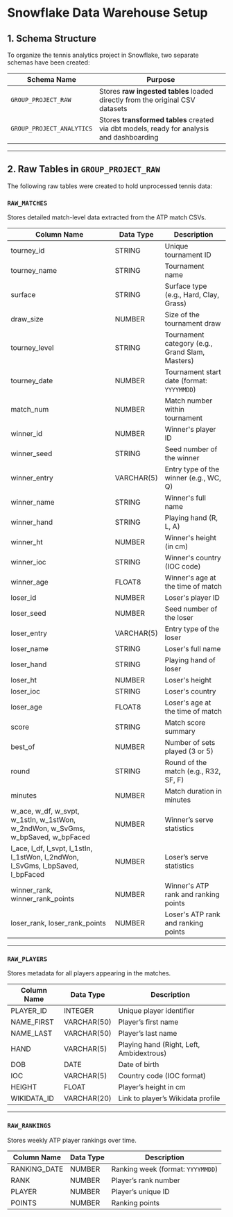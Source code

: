 
# Snowflake Data Warehouse Setup

## 1. Schema Structure

To organize the tennis analytics project in Snowflake, two separate schemas have been created:

| Schema Name | Purpose |
|-------------|---------|
| `GROUP_PROJECT_RAW` | Stores **raw ingested tables** loaded directly from the original CSV datasets |
| `GROUP_PROJECT_ANALYTICS` | Stores **transformed tables** created via dbt models, ready for analysis and dashboarding |

---

## 2. Raw Tables in `GROUP_PROJECT_RAW`

The following raw tables were created to hold unprocessed tennis data:

### `RAW_MATCHES`
Stores detailed match-level data extracted from the ATP match CSVs.

| Column Name       | Data Type   | Description |
|-------------------|-------------|-------------|
| tourney_id         | STRING       | Unique tournament ID |
| tourney_name       | STRING       | Tournament name |
| surface            | STRING       | Surface type (e.g., Hard, Clay, Grass) |
| draw_size          | NUMBER       | Size of the tournament draw |
| tourney_level      | STRING       | Tournament category (e.g., Grand Slam, Masters) |
| tourney_date       | NUMBER       | Tournament start date (format: `YYYYMMDD`) |
| match_num          | NUMBER       | Match number within tournament |
| winner_id          | NUMBER       | Winner's player ID |
| winner_seed        | STRING       | Seed number of the winner |
| winner_entry       | VARCHAR(5)   | Entry type of the winner (e.g., WC, Q) |
| winner_name        | STRING       | Winner's full name |
| winner_hand        | STRING       | Playing hand (R, L, A) |
| winner_ht          | NUMBER       | Winner's height (in cm) |
| winner_ioc         | STRING       | Winner's country (IOC code) |
| winner_age         | FLOAT8       | Winner's age at the time of match |
| loser_id           | NUMBER       | Loser's player ID |
| loser_seed         | NUMBER       | Seed number of the loser |
| loser_entry        | VARCHAR(5)   | Entry type of the loser |
| loser_name         | STRING       | Loser's full name |
| loser_hand         | STRING       | Playing hand of loser |
| loser_ht           | NUMBER       | Loser's height |
| loser_ioc          | STRING       | Loser's country |
| loser_age          | FLOAT8       | Loser's age at the time of match |
| score              | STRING       | Match score summary |
| best_of            | NUMBER       | Number of sets played (3 or 5) |
| round              | STRING       | Round of the match (e.g., R32, SF, F) |
| minutes            | NUMBER       | Match duration in minutes |
| w_ace, w_df, w_svpt, w_1stIn, w_1stWon, w_2ndWon, w_SvGms, w_bpSaved, w_bpFaced | NUMBER | Winner’s serve statistics |
| l_ace, l_df, l_svpt, l_1stIn, l_1stWon, l_2ndWon, l_SvGms, l_bpSaved, l_bpFaced | NUMBER | Loser’s serve statistics |
| winner_rank, winner_rank_points | NUMBER | Winner's ATP rank and ranking points |
| loser_rank, loser_rank_points   | NUMBER | Loser's ATP rank and ranking points |

---

### `RAW_PLAYERS`
Stores metadata for all players appearing in the matches.

| Column Name   | Data Type  | Description |
|---------------|------------|-------------|
| PLAYER_ID     | INTEGER    | Unique player identifier |
| NAME_FIRST    | VARCHAR(50) | Player’s first name |
| NAME_LAST     | VARCHAR(50) | Player’s last name |
| HAND          | VARCHAR(5) | Playing hand (Right, Left, Ambidextrous) |
| DOB           | DATE       | Date of birth |
| IOC           | VARCHAR(5) | Country code (IOC format) |
| HEIGHT        | FLOAT      | Player’s height in cm |
| WIKIDATA_ID   | VARCHAR(20) | Link to player’s Wikidata profile |

---

### `RAW_RANKINGS`
Stores weekly ATP player rankings over time.

| Column Name   | Data Type  | Description |
|---------------|------------|-------------|
| RANKING_DATE  | NUMBER     | Ranking week (format: `YYYYMMDD`) |
| RANK          | NUMBER     | Player’s rank number |
| PLAYER        | NUMBER     | Player’s unique ID |
| POINTS        | NUMBER     | Ranking points |

